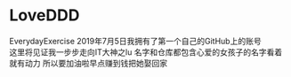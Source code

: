 # LoveDDD
EverydayExercise
2019年7月5日我拥有了第一个自己的GitHub上的账号    
这里将见证我一步步走向IT大神之lu
名字和仓库都包含心爱的女孩子的名字看着就有动力
所以要加油啦早点赚到钱把她娶回家
